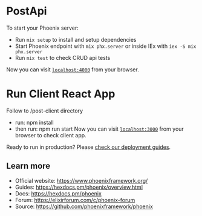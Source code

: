 # PostApi

To start your Phoenix server:

  * Run `mix setup` to install and setup dependencies
  * Start Phoenix endpoint with `mix phx.server` or inside IEx with `iex -S mix phx.server`
  * Run `mix test` to check CRUD api tests

Now you can visit [`localhost:4000`](http://localhost:4000) from your browser.

# Run Client React App

Follow to /post-client directory
* run: npm install
* then run: npm run start
Now you can visit [`localhost:3000`](http://localhost:3000) from your browser to check client app.

Ready to run in production? Please [check our deployment guides](https://hexdocs.pm/phoenix/deployment.html).

## Learn more

  * Official website: https://www.phoenixframework.org/
  * Guides: https://hexdocs.pm/phoenix/overview.html
  * Docs: https://hexdocs.pm/phoenix
  * Forum: https://elixirforum.com/c/phoenix-forum
  * Source: https://github.com/phoenixframework/phoenix

